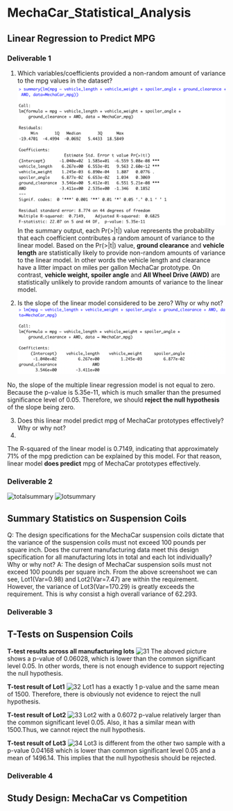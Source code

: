 # MechaCar_Statistical_Analysis
## Linear Regression to Predict MPG
### Deliverable 1

1. Which variables/coefficients provided a non-random amount of variance to the mpg values in the dataset?
![1p](screenshots/1p.png)
In the summary output, each Pr(>|t|) value represents the probability that each coefficient contributes a random amount of variance to the linear model. Based on the Pr(>|t|) value, **ground clearance** and **vehicle length** are statistically likely to provide non-random amounts of variance to the linear model. In other words the vehicle length and clearance have a litter impact on miles per gallon MechaCar prototype. On contrast, **vehicle weight, spoiler angle** and **All Wheel Drive (AWD)** are statistically unlikely to provide random amounts of variance to the linear model.

2. Is the slope of the linear model considered to be zero? Why or why not?
![2lm](screenshots/2lm.png)

No, the slope of the multiple linear regression model is not equal to zero. Because the p-value is 5.35e-11, which is much smaller than the presumed significance level of 0.05. Therefore, we should **reject the null hypothesis** of the slope being zero.

3. Does this linear model predict mpg of MechaCar prototypes effectively? Why or why not?
4. 
The R-squared of the linear model is 0.7149, indicating that approximately 71% of the mpg prediction can be explained by this model. For that reason, linear model **does predict** mpg of MechaCar prototypes effectively.

### Deliverable 2
![totalsummary](screenshoots/totalsummary.png)
![lotsummary](screenshoots/lotsummary.png)
## Summary Statistics on Suspension Coils
Q: The design specifications for the MechaCar suspension coils dictate that the variance of the suspension coils must not exceed 100 pounds per square inch. Does the current manufacturing data meet this design specification for all manufacturing lots in total and each lot individually? Why or why not?
A: The design of MechaCar suspension soils must not exceed 100 pounds per square inch. From the above screenshoot we can see, Lot1(Var=0.98) and Lot2(Var=7.47) are within the requirement. However, the variance of Lot3(Var=170.29) is greatly exceeds the requirement. This is why consist a high overall variance of 62.293.

### Deliverable 3
## T-Tests on Suspension Coils
**T-test results across all manufacturing lots**
![31](screenshoots/31.png)
The aboved picture shows a p-value of 0.06028, which is lower than the common significant level 0.05. In other words, there is not enough evidence to support rejecting the null hypothesis. 

**T-test result of Lot1**
![32](screenshoots/32.png)
Lot1 has a exactly 1 p-value and the same mean of 1500. Therefore, there is obviously not evidence to reject the null hypothesis.

**T-test result of Lot2**
![33](screenshoots/33.png)
Lot2 with a 0.6072 p-value relatively larger than the common significant level 0.05. Also, it has a similar mean with 1500.Thus, we cannot reject the null hypothesis. 

**T-test result of Lot3**
![34](screenshoots/34.png)
Lot3 is different from the other two sample with a p-value 0.04168 which is lower than common significant level 0.05 and a mean of 1496.14. This implies that the null hypothesis should be rejected.

### Deliverable 4
## Study Design: MechaCar vs Competition
